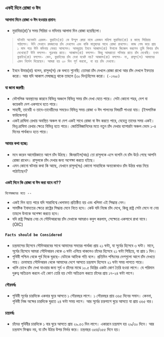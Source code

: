 ### **একই দিনে রোজা ও ঈদ**
#### **আলাদা দিনে রোজা ও ঈদ হওয়ার প্রমান:**
* মুয়াবিয়া(রা)'র সময় সিরিয়া ও মদিনায় আলাদা দিন রোজা হয়েছিলো।
> `ঘটনাটা অনেকটা এরকম- কুরাইব(রা) কে উম্মুল ক্বোরা নামে একজন মহিলা মুয়াবিয়া(রা) র কাছে সিরিয়ায় পাঠালেন। উনি সেখানে রমজানের চাঁদ দেখলেন এবং বাকি মানুষদের সাথে রোজা রাখলেন। কাজ শেষ করে প্রায় ১ মাস পরে উনি মদিনায় ফেরত আসলেন। আবদুল্লাহ ইবনে আব্বাস(রা) উনাকে জিজ্ঞেস করলেন তুমি কিবার চাঁদ দেখেছো? উনি বললেন- শুক্রবার রাতে। আব্বাস(রা) বললেন- কিন্তু আমরাতো শনিবার রাতে চাঁদ দেখেছি। তখন কুরাইব(রা) বললেন- কেন, কুরাইবের চাঁদ দেখা যথেষ্ট নয়? আব্বাস(রা) বললেন- না, রাসুল(স) আমাদের এমন নির্দেশ দিয়েছেন। আমরা হয় ৩০ দিন পূর্ণ করবো, না হয় চাঁদ দেখবো।`
* ইবনে উমার(রা) বলেন, রাসুল(স) কে বলতে শুনেছি: তোমরা চাঁদ দেখলে রোজা রাখো আর চাঁদ দেখলে ইফতার করো। আর যদি আকাশ মেঘাচ্ছন্ন থাকে তাহলে (৩০ দিন)হিসেব করো। `(-১৭৬৫)`
#### **যা জানা জরুরী:**
* ভৌগলিক অবস্থানের কারনে বিভিন্ন অঞ্চলে বিভিন্ন সময় চাঁদ দেখা যেতে পারে। সেটা কোনো শহর, দেশ বা কয়েকটা দেশ একসাথে হতে পারে।
* সাহাবী, তাবেয়ী ও তাবে-তাবেয়ীদের সময়েও বিভিন্ন সময় রোজা ও ঈদ পালনের বিষয়টি পাওয়া যায়। (ইসলামিক ফাউন্ডেশন)
* একই দ্রাঘিমা রেখায় অবস্থিত অঞ্চল বা দেশ একই সাথে রোজা বা ঈদ করতে পারে, যেহেতু তাদের সময় একই। ভিন্ন দ্রাঘিমা রেখার ক্ষেত্রে বিভিন্ন হতে পারে। জোর্তিবিজ্ঞানিদের মতে নতুন চাঁদ দেখার ব্যাপারটা অঞ্চল ভেদে ১-৪ দিনের পার্থক্যও হতে পারে।
#### **আমার কথা হচ্ছে:**
* মনে করেন আমেরিকাতে আগে চাঁদ উঠছে। জিবরাইল(আঃ) তো রাসুলকে এসে বলেনি যে চাঁদ উঠে গেছে আপনি রোজা রাখেন। রাসুলকে চাঁদ দেখার জন্য অপেক্ষা করতে হইছে।
* এমন কোনো ঘটনার কথা কি আছে, যেখানে রাসুল(সঃ) কোনো সাহাবিকে অন্যকোথাও চাঁদ উঠার খবর নিয়ে পাঠাইছেন?
#### **একই দিনে কি রোজা বা ঈদ করা যাবে না??**
`বিশেষজ্ঞদের মতে --`
* একই দিন হতে পারে যদি সারাবিশ্বে খেলাফত প্রতিষ্ঠিত হয় এবং খলিফা এই সিদ্ধান্ত নেন।
* সামষ্টিক ইবাদতের ক্ষেত্রে রাষ্ট্রের সিদ্ধান্ত মেনে নিতে হবে। কেউ যদি নিজে চাঁদ দেখে, কিন্তু রাষ্ট্র সেটা মেনে না নেয় তাহলে উনাকে অপেক্ষা করতে হবে।
* যদি রাষ্ট্র সিদ্ধান্ত নেয় যে সৌদিআরবের চাঁদ দেখাকে আমরাও কবুল করলাম, সেক্ষেত্রে একসাথে রাখা যাবে। (OIC)
#### **`Facts should be Considered`**
* চন্দ্রমাসের হিসেবে সৌদিআরবের সাথে আমাদের সময়ের পার্থক্য প্রায় ২১ ঘন্টা, যা সূর্যের হিসেবে ৩ ঘন্টা। মানে, সূর্যের হিসেবে আমরা সৌদিআরব থেকে ৩ ঘন্টা এগিয়ে থাকলেও চাঁদের হিসেবে ২১ ঘন্টা পিছিয়ে, যা প্রায় ১ দিন।
* পৃথিবী পশ্চিম থেকে পূর্ব দিকে ঘুরছে- যেটাকে আহ্নিক গতি বলে। প্রতিদিন পশ্চিমের দেশগুলো আগে চাঁদ দেখতে পায়। ক্রমান্বয়ে সৌদিআরব থেকে আমাদের দেশে আসতে চন্দ্রমাস হিসেবে ২১ ঘন্টা সময় লাগতে পারে।
* খালি চোখে চাঁদ দেখা যাওয়ার জন্য সূর্য ও চাঁদের মাঝে ১০.৫ ডিগ্রির একটা কোণ তৈরি হওয়া লাগে। যে পরিমান দুরুত্ব অতিক্রম করলে এই কোণ তেরি হয় সেটা অতিক্রম করতে চাঁদের প্রায় ১৭-২৪ ঘন্টা লাগে।
#### **সৌরবর্ষঃ**
* পৃথিবী সূর্যের চারদিকে একবার ঘুরে আসতে  ১ সৌরবছর লাগে। ১ সৌরবছর প্রায় ৩৬৫ দিনের সমান। কেননা, পৃথিবী নিজ অক্ষের চারদিকে ঘুরতে ২৪ ঘন্টা সময় লাগে। আর সূর্যের চারপাশে ঘুরে আসতে যা প্রায় ৩৬৫ বার।
#### **চন্দ্রবর্ষঃ**
* চাঁদের পৃথিবীর চারদিকে ১ বার ঘুরে আসতে প্রায় ২৯.৫৩ দিন লাগে। একারনে চন্দ্রমাস হয় ২৯/৩০ দিনে। আর চন্দ্রমাস ফিক্সড নয়, যা চাঁদ উঠার উপর নির্ভর করে। চন্দ্রবছর ৩৫৪/৩৫৫ দিনে হয়।